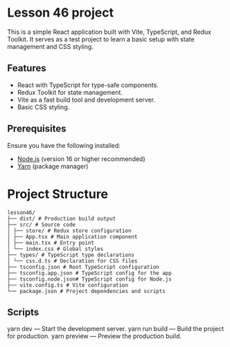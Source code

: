 # Lesson 46 project

This is a simple React application built with Vite, TypeScript, and Redux Toolkit. It serves as a test project to learn a basic setup with state management and CSS styling.

## Features

- React with TypeScript for type-safe components.
- Redux Toolkit for state management.
- Vite as a fast build tool and development server.
- Basic CSS styling.

## Prerequisites

Ensure you have the following installed:

- [Node.js](https://nodejs.org/) (version 16 or higher recommended)
- [Yarn](https://yarnpkg.com/) (package manager)

# Project Structure

```
lesson46/
├── dist/ # Production build output
├── src/ # Source code
│ ├── store/ # Redux store configuration
│ ├── App.tsx # Main application component
│ ├── main.tsx # Entry point
│ └── index.css # Global styles
├── types/ # TypeScript type declarations
│ └── css.d.ts # Declaration for CSS files
├── tsconfig.json # Root TypeScript configuration
├── tsconfig.app.json # TypeScript config for the app
├── tsconfig.node.json# TypeScript config for Node.js
├── vite.config.ts # Vite configuration
└── package.json # Project dependencies and scripts
```

## Scripts

yarn dev — Start the development server.
yarn run build — Build the project for production.
yarn preview — Preview the production build.
